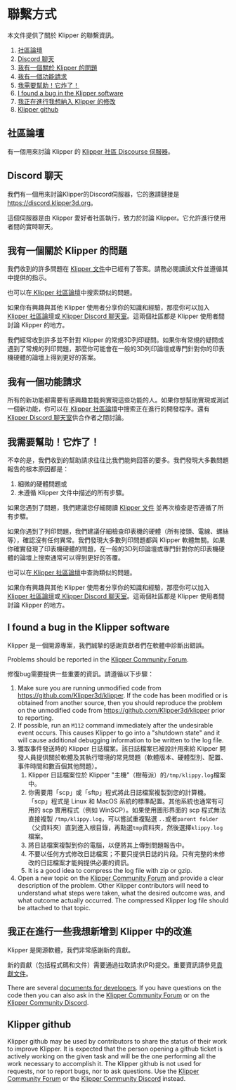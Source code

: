 # 聯繫方式

本文件提供了關於 Klipper 的聯繫資訊。

1. [社區論壇](#community-forum)
1. [Discord 聊天](#discord-chat)
1. [我有一個關於 Klipper 的問題](#i-have-a-question-about-klipper)
1. [我有一個功能請求](#i-have-a-feature-request)
1. [我需要幫助！它炸了！](#help-it-doesnt-work)
1. [I found a bug in the Klipper software](#i-found-a-bug-in-the-klipper-software)
1. [我正在進行我想納入 Klipper 的修改](#i-am-making-changes-that-id-like-to-include-in-klipper)
1. [Klipper github](#klipper-github)

## 社區論壇

有一個用來討論 Klipper 的 [Klipper 社區 Discourse 伺服器](https://community.klipper3d.org)。

## Discord 聊天

我們有一個用來討論Klipper的Discord伺服器，它的邀請鏈接是<https://discord.klipper3d.org>。

這個伺服器是由 Klipper 愛好者社區執行，致力於討論 Klipper。它允許進行使用者間的實時聊天。

## 我有一個關於 Klipper 的問題

我們收到的許多問題在 [Klipper 文件](Overview.md)中已經有了答案。請務必閱讀該文件並遵循其中提供的指示。

也可以在[ Klipper 社區論壇](#community-forum)中搜索類似的問題。

如果你有興趣與其他 Klipper 使用者分享你的知識和經驗，那麼你可以加入[ Klipper 社區論壇](#community-forum)或[ Klipper Discord 聊天室](#discord-chat)。這兩個社區都是 Klipper 使用者間討論 Klipper 的地方。

我們經常收到許多並不針對 Klipper 的常規3D列印疑問。如果你有常規的疑問或遇到了常規的列印問題，那麼你可能會在一般的3D列印論壇或專門針對你的印表機硬體的論壇上得到更好的答案。

## 我有一個功能請求

所有的新功能都需要有感興趣並能夠實現這些功能的人。如果你想幫助實現或測試一個新功能，你可以在[ Klipper 社區論壇](#community-forum)中搜索正在進行的開發程序。還有[Klipper Discord 聊天室](#discord-chat)供合作者之間討論。

## 我需要幫助！它炸了！

不幸的是，我們收到的幫助請求往往比我們能夠回答的要多。我們發現大多數問題報告的根本原因都是：

1. 細微的硬體問題或
1. 未遵循 Klipper 文件中描述的所有步驟。

如果您遇到了問題，我們建議您仔細閱讀 [Klipper 文件](Overview.md) 並再次檢查是否遵循了所有步驟。

如果你遇到了列印問題，我們建議仔細檢查印表機的硬體（所有接頭、電線、螺絲等），確認沒有任何異常。我們發現大多數列印問題都與 Klipper 軟體無關。如果你確實發現了印表機硬體的問題，在一般的3D列印論壇或專門針對你的印表機硬體的論壇上搜索通常可以得到更好的答覆。

也可以在[ Klipper 社區論壇](#community-forum)中查詢類似的問題。

如果你有興趣與其他 Klipper 使用者分享你的知識和經驗，那麼你可以加入[ Klipper 社區論壇](#community-forum)或[ Klipper Discord 聊天室](#discord-chat)。這兩個社區都是 Klipper 使用者間討論 Klipper 的地方。

## I found a bug in the Klipper software

Klipper 是一個開源專案，我們誠摯的感謝貢獻者們在軟體中診斷出錯誤。

Problems should be reported in the [Klipper Community Forum](#community-forum).

修復bug需要提供一些重要的資訊。請遵循以下步驟：

1. Make sure you are running unmodified code from <https://github.com/Klipper3d/klipper>. If the code has been modified or is obtained from another source, then you should reproduce the problem on the unmodified code from <https://github.com/Klipper3d/klipper> prior to reporting.
1. If possible, run an `M112` command immediately after the undesirable event occurs. This causes Klipper to go into a "shutdown state" and it will cause additional debugging information to be written to the log file.
1. 獲取事件發送時的 Klipper 日誌檔案。該日誌檔案已被設計用來給 Klipper 開發人員提供關於軟體及其執行環境的常見問題（軟體版本、硬體型別、配置、事件時間和數百個其他問題）。
   1. Klipper 日誌檔案位於 Klipper "主機"（樹莓派）的`/tmp/klippy.log`檔案中。
   1. 你需要用「scp」或「sftp」程式將此日誌檔案複製到您的計算機。 「scp」程式是 Linux 和 MacOS 系統的標準配置。其他系統也通常有可用的 scp 實用程式（例如 WinSCP）。如果使用圖形界面的 scp 程式無法直接複製 `/tmp/klippy.log`，可以嘗試重複點選 `..`或者`parent folder`（父資料夾）直到進入根目錄，再點選`tmp`資料夾，然後選擇`klippy.log`檔案。
   1. 將日誌檔案複製到你的電腦，以便將其上傳到問題報告中。
   1. 不要以任何方式修改日誌檔案；不要只提供日誌的片段。只有完整的未修改的日誌檔案才能夠提供必要的資訊。
   1. It is a good idea to compress the log file with zip or gzip.
1. Open a new topic on the [Klipper Community Forum](#community-forum) and provide a clear description of the problem. Other Klipper contributors will need to understand what steps were taken, what the desired outcome was, and what outcome actually occurred. The compressed Klipper log file should be attached to that topic.

## 我正在進行一些我想新增到 Klipper 中的改進

Klipper 是開源軟體，我們非常感謝新的貢獻。

新的貢獻（包括程式碼和文件）需要通過拉取請求(PR)提交。重要資訊請參見[貢獻文件](CONTRIBUTING.md)。

There are several [documents for developers](Overview.md#developer-documentation). If you have questions on the code then you can also ask in the [Klipper Community Forum](#community-forum) or on the [Klipper Community Discord](#discord-chat).

## Klipper github

Klipper github may be used by contributors to share the status of their work to improve Klipper. It is expected that the person opening a github ticket is actively working on the given task and will be the one performing all the work necessary to accomplish it. The Klipper github is not used for requests, nor to report bugs, nor to ask questions. Use the [Klipper Community Forum](#community-forum) or the [Klipper Community Discord](#discord-chat) instead.
